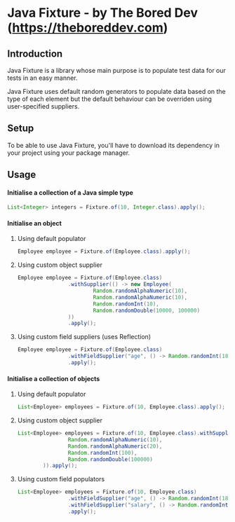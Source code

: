 # Java Fixture - by The Bored Dev (https://theboreddev.com)

 ## Introduction
 
Java Fixture is a library whose main purpose is to populate test data for our tests in an easy manner.

Java Fixture uses default random generators to populate data based on the type of each element but the default behaviour can be overriden using user-specified suppliers.

## Setup

To be able to use Java Fixture, you'll have to download its dependency in your project using your package manager.

## Usage

#### Initialise a collection of a Java simple type

```java
List<Integer> integers = Fixture.of(10, Integer.class).apply();
```

#### Initialise an object

1. Using default populator
    ```java
    Employee employee = Fixture.of(Employee.class).apply();
    ```
2. Using custom object supplier
    ```java
    Employee employee = Fixture.of(Employee.class)
                    .withSupplier(() -> new Employee(
                            Random.randomAlphaNumeric(10),
                            Random.randomAlphaNumeric(10),
                            Random.randomInt(10),
                            Random.randomDouble(10000, 100000)
                    ))
                    .apply();
    ```
3. Using custom field suppliers (uses Reflection)
    ```java
    Employee employee = Fixture.of(Employee.class)
                    .withFieldSupplier("age", () -> Random.randomInt(18, 100))
                    .apply();
    ```
   
#### Initialise a collection of objects

1. Using default populator
    ```java
   List<Employee> employees = Fixture.of(10, Employee.class).apply(); 
   ```
2. Using custom object supplier
    ```java
    List<Employee> employees = Fixture.of(10, Employee.class).withSupplier(() -> new Employee(
                    Random.randomAlphaNumeric(10),
                    Random.randomAlphaNumeric(20),
                    Random.randomInt(100),
                    Random.randomDouble(100000)
            )).apply();
   ```
3. Using custom field populators
    ```java
    List<Employee> employees = Fixture.of(10, Employee.class)
                    .withFieldSupplier("age", () -> Random.randomInt(18, 150))
                    .withFieldSupplier("salary", () -> Random.randomInt(8000, 100000))
                    .apply();
   ```
   
   
